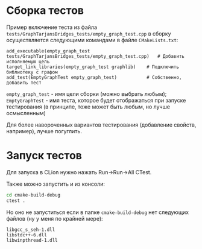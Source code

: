 # Сборка тестов

Пример включение теста из файла `tests/GraphTarjansBridges_tests/empty_graph_test.cpp` 
в сборку осуществляется следующими командами в файле `CMakeLists.txt`:

```
add_executable(empty_graph_test tests/GraphTarjansBridges_tests/empty_graph_test.cpp)   # Добавить исполняемую цель
target_link_libraries(empty_graph_test graphlib)    # Подключить библиотеку с графом
add_test(EmptyGraphTest empty_graph_test)           # Собственно, добавить тест
```

`empty_graph_test` - имя цели сборки (можно выбрать любым);
`EmptyGraphTest` - имя теста, которое будет отображаться при запуске тестирования (в принципе, тоже может быть любым, но лучше осмысленным)


Для более навороченных вариантов тестирования (добавление свойств, например), лучше погуглить.

# Запуск тестов

Для запуска в CLion нужно нажать Run->Run->All CTest.

Также можно запустить и из консоли:
```bash
cd cmake-build-debug
ctest .
```

Но оно не запуститься если в папке `cmake-build-debug` нет следующих файлов (ну у меня по крайней мере):
```
libgcc_s_seh-1.dll
libstdc++-6.dll
libwinpthread-1.dll
```